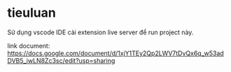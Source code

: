 # tieuluan

Sử dụng vscode IDE
cài extension live server để run project này.

link document: https://docs.google.com/document/d/1xjY1TEy2Qp2LWV7tDvQx6q_w53adDVB5_iwLN8Zc3sc/edit?usp=sharing
